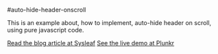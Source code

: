 #auto-hide-header-onscroll

This is an example about, how to implement, auto-hide header on scroll, using pure javascript code.


[Read the blog article at Sysleaf](https://www.sysleaf.com/js-toggle-header-on-scroll/)
[See the live demo at Plunkr](https://plnkr.co/edit/REOTzZ?p=preview)
